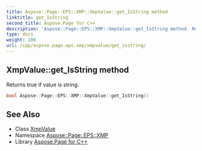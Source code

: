 ```yaml
---
title: Aspose::Page::EPS::XMP::XmpValue::get_IsString method
linktitle: get_IsString
second_title: Aspose.Page for C++
description: 'Aspose::Page::EPS::XMP::XmpValue::get_IsString method. Returns true if value is string in C++.'
type: docs
weight: 100
url: /cpp/aspose.page.eps.xmp/xmpvalue/get_isstring/
---
```

## XmpValue::get_IsString method


Returns true if value is string.

```cpp
bool Aspose::Page::EPS::XMP::XmpValue::get_IsString()
```

## See Also

* Class [XmpValue](../)
* Namespace [Aspose::Page::EPS::XMP](../../)
* Library [Aspose.Page for C++](../../../)
